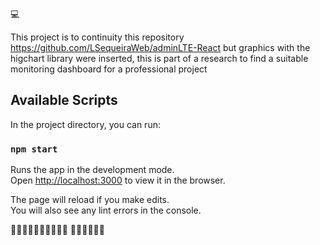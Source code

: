 💻️

This project is to continuity this repository https://github.com/LSequeiraWeb/adminLTE-React  but graphics with the higchart library were inserted, this is part of a research to find a suitable monitoring dashboard for a professional project

## Available Scripts

In the project directory, you can run:

### `npm start`

Runs the app in the development mode.<br />
Open [http://localhost:3000](http://localhost:3000) to view it in the browser.

The page will reload if you make edits.<br />
You will also see any lint errors in the console.

📗️📗️📗️📗️📗️📗️📗️📗️📗️📗️ 👩‍🎓️👩‍🎓️👩‍🎓️
